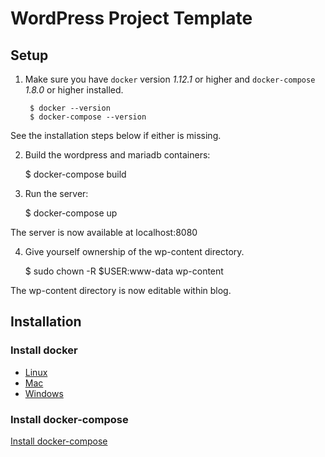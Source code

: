 # WordPress Project Template

## Setup



1. Make sure you have `docker` version *1.12.1* or higher and `docker-compose` *1.8.0* or higher installed.

        $ docker --version
        $ docker-compose --version

  See the installation steps below if either is missing.

2. Build the wordpress and mariadb containers:

    $ docker-compose build


3. Run the server:

    $ docker-compose up

  The server is now available at localhost:8080

4. Give yourself ownership of the wp-content directory.

    $ sudo chown -R $USER:www-data wp-content

  The wp-content directory is now editable within blog.
  



## Installation

### Install docker

 * [Linux](https://docs.docker.com/engine/installation/mac/)
 * [Mac](https://docs.docker.com/engine/installation/linux/)
 * [Windows](https://docs.docker.com/engine/installation/windows/)

### Install docker-compose

[Install docker-compose](https://docs.docker.com/compose/install/)




